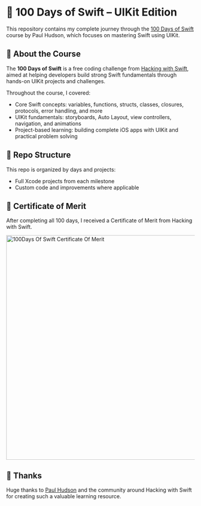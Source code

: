 # 💯 100 Days of Swift – UIKit Edition

This repository contains my complete journey through the [100 Days of Swift](https://www.hackingwithswift.com/100) course by Paul Hudson, which focuses on mastering Swift using UIKit.

## 📘 About the Course

The **100 Days of Swift** is a free coding challenge from [Hacking with Swift](https://www.hackingwithswift.com/), aimed at helping developers build strong Swift fundamentals through hands-on UIKit projects and challenges.

Throughout the course, I covered:

- Core Swift concepts: variables, functions, structs, classes, closures, protocols, error handling, and more
- UIKit fundamentals: storyboards, Auto Layout, view controllers, navigation, and animations
- Project-based learning: building complete iOS apps with UIKit and practical problem solving

## 📁 Repo Structure

This repo is organized by days and projects:

- Full Xcode projects from each milestone  
- Custom code and improvements where applicable  

## 🏅 Certificate of Merit

After completing all 100 days, I received a Certificate of Merit from Hacking with Swift.

<img src="https://github.com/user-attachments/assets/ddcf71b7-d178-454d-b5b1-917d11d62fa8" alt="100Days Of Swift Certificate Of Merit" width="600"/>

## 🙌 Thanks

Huge thanks to [Paul Hudson](https://twitter.com/twostraws) and the community around Hacking with Swift for creating such a valuable learning resource.
